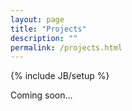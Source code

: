 ```yaml
---
layout: page
title: "Projects"
description: ""
permalink: /projects.html
---
```

{% include JB/setup %}

Coming soon...
